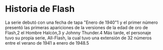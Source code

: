 # Historia de Flash

La serie debutó con una fecha de tapa "Enero de 1940"1​ y el primer número presentó las primeras apariciones de la versiones de la edad de oro de Flash,2​ el Hombre Halcón,3​ y Johnny Thunder.4​ Más tarde, el personaje tuvo su propia serie, All-Flash, la cual tuvo una extensión de 32 números entre el verano de 1941 a enero de 1948.5​
